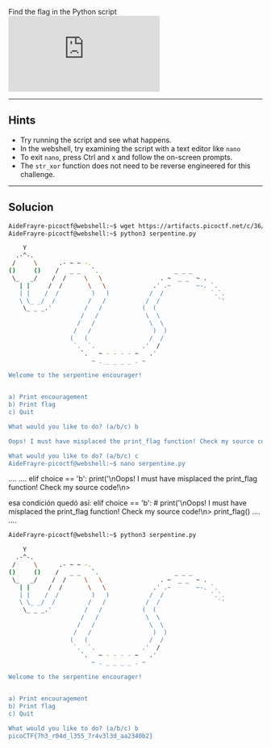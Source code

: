 Find the flag in the Python script![Download Python script](https://artifacts.picoctf.net/c/36/serpentine.py)
___________________________________________
## Hints 
* Try running the script and see what happens.
* In the webshell, try examining the script with a text editor like `nano`
* To exit `nano`, press Ctrl and x and follow the on-screen prompts.
* The `str_xor` function does not need to be reverse engineered for this challenge.

____________________
## Solucion

```bash
AideFrayre-picoctf@webshell:~$ wget https://artifacts.picoctf.net/c/36/serpentine.py
AideFrayre-picoctf@webshell:~$ python3 serpentine.py 

    Y
  .-^-.
 /     \      .- ~ ~ -.
()     ()    /   _ _   `.                     _ _ _
 \_   _/    /  /     \   \                . ~  _ _  ~ .
   | |     /  /       \   \             .' .~       ~-. `.
   | |    /  /         )   )           /  /             `.`.
   \ \_ _/  /         /   /           /  /                `'
    \_ _ _.'         /   /           (  (
                    /   /             \  \
                   /   /               \  \
                  /   /                 )  )
                 (   (                 /  /
                  `.  `.             .'  /
                    `.   ~ - - - - ~   .'
                       ~ . _ _ _ _ . ~

Welcome to the serpentine encourager!


a) Print encouragement
b) Print flag
c) Quit

What would you like to do? (a/b/c) b

Oops! I must have misplaced the print_flag function! Check my source code!

What would you like to do? (a/b/c) c       
AideFrayre-picoctf@webshell:~$ nano serpentine.py 
```
....
....
elif choice == 'b':
      print('\nOops! I must have misplaced the print_flag function! Check my source code!\n\>

esa condición quedó así:
elif choice == 'b':
     # print('\nOops! I must have misplaced the print_flag function! Check my source code!\n\>
      print_flag()
....
....

``` bash
AideFrayre-picoctf@webshell:~$ python3 serpentine.py 

    Y
  .-^-.
 /     \      .- ~ ~ -.
()     ()    /   _ _   `.                     _ _ _
 \_   _/    /  /     \   \                . ~  _ _  ~ .
   | |     /  /       \   \             .' .~       ~-. `.
   | |    /  /         )   )           /  /             `.`.
   \ \_ _/  /         /   /           /  /                `'
    \_ _ _.'         /   /           (  (
                    /   /             \  \
                   /   /               \  \
                  /   /                 )  )
                 (   (                 /  /
                  `.  `.             .'  /
                    `.   ~ - - - - ~   .'
                       ~ . _ _ _ _ . ~

Welcome to the serpentine encourager!


a) Print encouragement
b) Print flag
c) Quit

What would you like to do? (a/b/c) b
picoCTF{7h3_r04d_l355_7r4v3l3d_aa2340b2}
```
